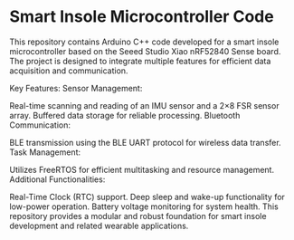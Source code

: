 # Smart Insole Microcontroller Code
This repository contains Arduino C++ code developed for a smart insole microcontroller based on the Seeed Studio Xiao nRF52840 Sense board. The project is designed to integrate multiple features for efficient data acquisition and communication.

Key Features:
Sensor Management:

Real-time scanning and reading of an IMU sensor and a 2×8 FSR sensor array.
Buffered data storage for reliable processing.
Bluetooth Communication:

BLE transmission using the BLE UART protocol for wireless data transfer.
Task Management:

Utilizes FreeRTOS for efficient multitasking and resource management.
Additional Functionalities:

Real-Time Clock (RTC) support.
Deep sleep and wake-up functionality for low-power operation.
Battery voltage monitoring for system health.
This repository provides a modular and robust foundation for smart insole development and related wearable applications.
